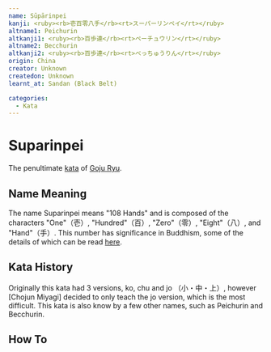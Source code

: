 ```yaml
---
name: Sūpārinpei
kanji: <ruby><rb>壱百零八手</rb><rt>スーパーリンペイ</rt></ruby>
altname1: Peichurin
altkanji1: <ruby><rb>百歩連</rb><rt>ペーチュウリン</rt></ruby>
altname2: Becchurin
altkanji2: <ruby><rb>百歩連</rb><rt>べっちゅうりん</rt></ruby>
origin: China
creator: Unknown
createdon: Unknown
learnt_at: Sandan (Black Belt)

categories:
  - Kata
---
```


# Suparinpei

<Infobox/>

The penultimate [kata](/kata/) of [Goju Ryu](/goju-ryu.md).

## Name Meaning

The name Suparinpei means "108 Hands" and is composed of the characters "One"（壱）, "Hundred"（百）, "Zero"（零）, "Eight"（八）, and "Hand"（手）. This number has significance in Buddhism, some of the details of which can be read [here](<https://en.wikipedia.org/wiki/108_(number)#Buddhism>).

## Kata History

Originally this kata had 3 versions, ko, chu and jo （小・中・上）, however [Chojun Miyagi] decided to only teach the jo version, which is the most difficult.
This kata is also know by a few other names, such as Peichurin and Becchurin.

## How To

<Wiki-Video url="https://youtu.be/znVHgcPISKg" />

<!-- ### Important Points -->
<!--
## Bunkai

See [Suparinpei (Bunkai)](/bunkai/suparinpei.md) -->
